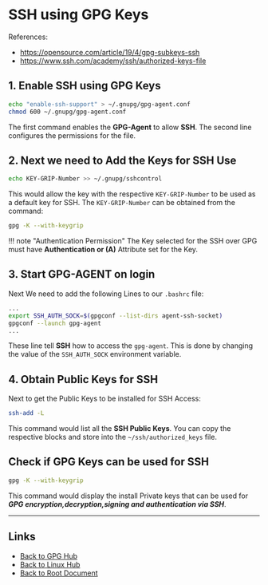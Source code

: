 # SSH using GPG Keys

References:

- <https://opensource.com/article/19/4/gpg-subkeys-ssh>
- <https://www.ssh.com/academy/ssh/authorized-keys-file>

## 1. Enable SSH using GPG Keys

```sh
echo "enable-ssh-support" > ~/.gnupg/gpg-agent.conf
chmod 600 ~/.gnupg/gpg-agent.conf
```

The first command enables the **GPG-Agent** to allow **SSH**. The second
line configures the permissions for the file.

## 2. Next we need to **Add the Keys for SSH Use**

```sh
echo KEY-GRIP-Number >> ~/.gnupg/sshcontrol
```

This would allow the key with the respective `KEY-GRIP-Number` to be
used as a default key for SSH. The `KEY-GRIP-Number` can be obtained
from the command:

```sh
gpg -K --with-keygrip
```

!!! note "Authentication Permission"
    The Key selected for the SSH over GPG must have **Authentication or (A)**
    Attribute set for the Key.

## 3. Start GPG-AGENT on login

Next We need to add the following Lines to our `.bashrc` file:

```bash
...
export SSH_AUTH_SOCK=$(gpgconf --list-dirs agent-ssh-socket)
gpgconf --launch gpg-agent
...
```

These line tell **SSH** how to access the `gpg-agent`. This is done by
changing the value of the `SSH_AUTH_SOCK` environment variable.

## 4. Obtain Public Keys for SSH

Next to get the Public Keys to be installed for SSH Access:

```sh
ssh-add -L
```

This command would list all the **SSH Public Keys**.
You can copy the respective blocks and store into the
`~/ssh/authorized_keys` file.

## Check if GPG Keys can be used for SSH
```sh
gpg -K --with-keygrip
```

This command would display the install Private keys that can be used for
***GPG encryption,decryption,signing and authentication via SSH***.


----
<!-- Footer Begins Here -->
## Links

- [Back to GPG Hub](./README.md)
- [Back to Linux Hub](../README.md)
- [Back to Root Document](../../README.md)
